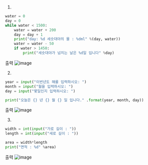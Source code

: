 1.
```py
water = 0
day = 0
while water < 1500:
    water = water + 200
    day = day + 1
    print("day: %d 세숫대야의 물 : %dml" %(day, water))
    water = water - 50
    if water > 1450:
        print("세숫대야가 넘치는 날은 %d일 입니다" %day)
```
출력
![image](https://github.com/gnbhub/20232_Python_Basic/assets/77258639/7df2a511-9cbb-4912-8f00-0ed5f440218d)

2.
```py
year = input("이번년도 해를 입력하시오: ")
month = input("월을 입력하시오: ")
day = input("몇일인지 입력하시오: ")

print("오늘은 {} 년 {} 월 {} 일 입니다." .format(year, month, day))
```
출력
![image](https://github.com/gnbhub/20232_Python_Basic/assets/77258639/f92130b7-6cac-4668-a97e-22c198998b60)

3.
```py
width = int(input("가로 길이 : "))
length = int(input("새로 길이 : "))

area = width*length
print("면적 : %d" %area)
```
출력
![image](https://github.com/gnbhub/20232_Python_Basic/assets/77258639/3682c01e-f2f3-4fb1-9e55-f7969a5757a1)
